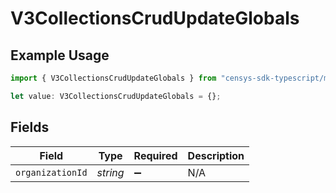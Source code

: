 # V3CollectionsCrudUpdateGlobals

## Example Usage

```typescript
import { V3CollectionsCrudUpdateGlobals } from "censys-sdk-typescript/models/operations";

let value: V3CollectionsCrudUpdateGlobals = {};
```

## Fields

| Field              | Type               | Required           | Description        |
| ------------------ | ------------------ | ------------------ | ------------------ |
| `organizationId`   | *string*           | :heavy_minus_sign: | N/A                |
